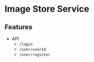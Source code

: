 # Image Store Service

## Features

- API
    - `/login`
    - `/user/userId`  
    - `/user/register` 
    